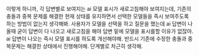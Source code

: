 이렇게 하니까, 각 답변별로 보여지는 ai 모델 표시가 새로고침해야 보여지는데, 기존의 충돌과 중복 문제를 해결한 현재 상태를 유지하면서 선택한 모델들을 즉시 보여주도록 하는 방법이 없는지 생각해봐. 사용자가 모델을 선택을 하고 질문을 했는데 ai 답변이 나올때 굳이 답변이 다 나오고 새로고침을 해야 답변 밑에 모델을 표시를할 이유가 없잖아. ai 답변이 나오는 즉시 모델 표시를 하도록 개선해야해. 반드시 기존에 수정한 충돌과 중복문제는 해결한 상태에서 진행해야해. 단계별로 차근히 생각해. 